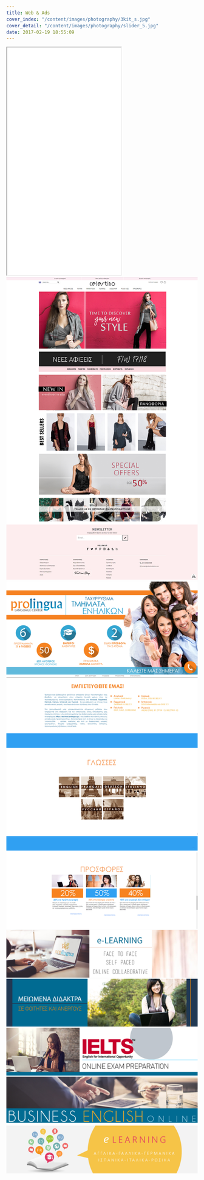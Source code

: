 ```yaml
---
title: Web & Ads
cover_index: "/content/images/photography/3kit_s.jpg"
cover_detail: "/content/images/photography/slider_5.jpg"
date: 2017-02-19 18:55:09
---
```


<iframe height="600px" width="300px" scrolling="no" src="/content/prolingua/"></iframe>

<br>

<img class="post" src="/content/images/photography/Celestino_anding_page_mockup.jpg">

<img class="post" src="/content/images/photography/Prolingua_landing_Page_mockup.jpg">

<img class="post" src="/content/images/photography/slider_1.jpg">

<img class="post" src="/content/images/photography/slider_2.jpg">

<img class="post" src="/content/images/photography/SLIDER_3.jpg">

<img class="post" src="/content/images/photography/slider_4.jpg">

<img class="post" src="/content/images/photography/slider_5.jpg">

